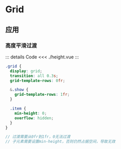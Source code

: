 # Grid

## 应用

### 高度平滑过渡

<Height />

::: details Code
<<< ./height.vue
:::

```scss
.grid {
  display: grid;
  transition: all 0.3s;
  grid-template-rows: 0fr;

  &.show {
    grid-template-rows: 1fr;
  }

  .item {
    min-height: 0;
    overflow: hidden;
  }
}

// 过渡需要从0fr到1fr，0无法过渡
// 子元素需要设置min-height，否则仍然占据空间，导致无效
```

<script setup>
import Height from './height.vue'
</script>

